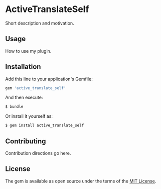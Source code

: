 # ActiveTranslateSelf
Short description and motivation.

## Usage
How to use my plugin.

## Installation
Add this line to your application's Gemfile:

```ruby
gem 'active_translate_self'
```

And then execute:
```bash
$ bundle
```

Or install it yourself as:
```bash
$ gem install active_translate_self
```

## Contributing
Contribution directions go here.

## License
The gem is available as open source under the terms of the [MIT License](https://opensource.org/licenses/MIT).
